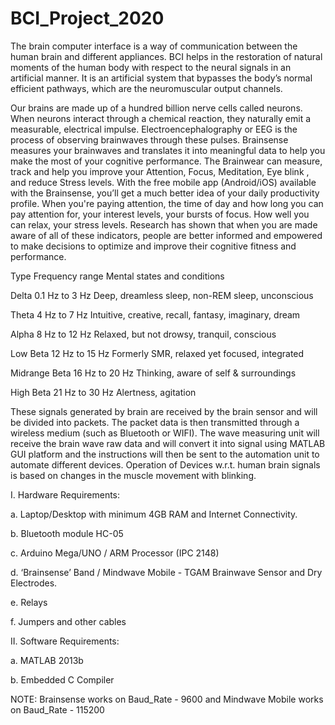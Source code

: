 # BCI_Project_2020

The brain computer interface is a way of communication between the human brain and different appliances. BCI helps in the restoration of natural moments of the human body with respect to the neural signals in an artificial manner. It is an artificial system that bypasses the body’s normal efficient pathways, which are the neuromuscular output channels.

Our brains are made up of a hundred billion nerve cells called neurons. When neurons interact through a chemical reaction, they naturally emit a measurable, electrical impulse. Electroencephalography or EEG is the process of observing brainwaves through these pulses.
Brainsense measures your brainwaves and translates it into meaningful data to help you make the most of your cognitive performance. The Brainwear can measure, track and help you improve your Attention, Focus, Meditation, Eye blink , and reduce Stress levels. With the free mobile app (Android/iOS) available with the Brainsense, you’ll get a much better idea of your daily productivity profile. When you're paying attention, the time of day and how long you can pay attention for, your interest levels, your bursts of focus. How well you can relax, your stress levels. Research has shown that when you are made aware of all of these indicators, people are better informed and empowered to make decisions to optimize and improve their cognitive fitness and performance.

Type    Frequency range    Mental states and conditions

Delta   0.1 Hz to 3 Hz     Deep, dreamless sleep, non-REM sleep, unconscious

Theta   4 Hz to 7 Hz       Intuitive, creative, recall, fantasy, imaginary, dream

Alpha   8 Hz to 12 Hz      Relaxed, but not drowsy, tranquil, conscious

Low Beta 12 Hz to 15 Hz    Formerly SMR, relaxed yet focused, integrated

Midrange Beta 16 Hz to 20 Hz Thinking, aware of self & surroundings

High Beta     21 Hz to 30 Hz Alertness, agitation

These signals generated by brain are received by the brain sensor and will be divided into packets. The packet data is then transmitted through a wireless medium (such as Bluetooth or WIFI). The wave measuring unit will receive the brain wave raw data and will convert it into signal using MATLAB GUI platform and the instructions will then be sent to the automation unit to automate different devices. Operation of Devices w.r.t. human brain signals is based on changes in the muscle movement with blinking.


I.	Hardware Requirements: 


a.	Laptop/Desktop with minimum 4GB RAM and Internet Connectivity. 

b.	Bluetooth module HC-05

c.	Arduino Mega/UNO / ARM Processor (IPC 2148)

d.	‘Brainsense’ Band / Mindwave Mobile - TGAM Brainwave Sensor and Dry Electrodes.

e.	Relays

f.	Jumpers and other cables



II.	Software Requirements: 


a.	MATLAB 2013b

b.	Embedded C Compiler

NOTE:
Brainsense works on Baud_Rate - 9600 and Mindwave Mobile works on Baud_Rate - 115200
